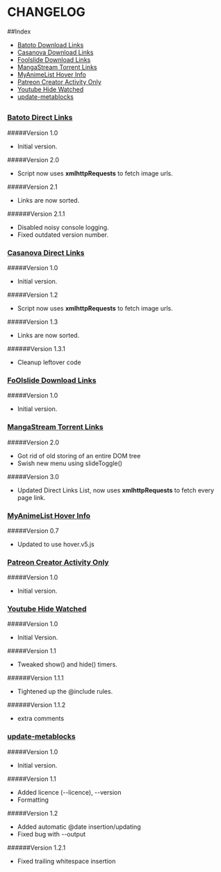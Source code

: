 CHANGELOG
===============

##Index

 * [Batoto Download Links](#batoto-download-links)
 * [Casanova Download Links](#casanova-download-links)
 * [Foolslide Download Links](#foolslide-download-links)
 * [MangaStream Torrent Links](#mangastream-torrent-links)
 * [MyAnimeList Hover Info](#myanimelist-hover-info)
 * [Patreon Creator Activity Only](#patreon-creator-activity-only)
 * [Youtube Hide Watched](#youtube-hide-watched)
 * [update-metablocks](#update-metablocks)

##  


<h3 id="batoto-download-links">
	<a href="batoto-direct-links/batoto_direct_links.user.js">Batoto Direct Links</a>
</h3>

#####Version 1.0
 * Initial version.

#####Version 2.0
 * Script now uses **xmlhttpRequests** to fetch image urls.

#####Version 2.1
 + Links are now sorted.

######Version 2.1.1
 * Disabled noisy console logging.
 * Fixed outdated version number.

<h3 id="casanova-download-links">
	<a href="casanova-direct-links/casanova.user.js">Casanova Direct Links</a>
</h3>

#####Version 1.0
 * Initial version.

#####Version 1.2
 * Script now uses **xmlhttpRequests** to fetch image urls.

#####Version 1.3
 * Links are now sorted.

######Version 1.3.1
 * Cleanup leftover code


<h3 id="foolslide-download-links">
        <a href="foolslide-download-links/foolslide-download-links.user.js">FoOlslide Download Links</a>
</h3>

#####Version 1.0
 * Initial version.

<h3 id="mangastream-torrent-links">
	<a href="mangastream-torrent-links/mangastream_torrent_link.user.js">MangaStream Torrent Links</a>
</h3>

#####Version 2.0
 * Got rid of old storing of an entire DOM tree
 * Swish new menu using slideToggle()

#####Version 3.0
 * Updated Direct Links List, now uses **xmlhttpRequests** to fetch every page link.

<h3 id="myanimelist-hover-info">
	<a href="myanimelist-hover-info/myanimelist-hover-info.user.js">MyAnimeList Hover Info</a>
</h3>

#####Version 0.7
 * Updated to use hover.v5.js


<h3 id="patreon-creator-activity-only">
	<a href="patreon-creator-activity-only/Patreon_Creator_Activity_Only.user.js">Patreon Creator Activity Only</a>
</h3>

#####Version 1.0
 * Initial version.

<h3 id="youtube-hide-watched">
	<a href="youtube-hide-watched/youtube-hide-watched.user.js">Youtube Hide Watched</a>
</h3>

#####Version 1.0
 * Initial Version.

#####Version 1.1
 * Tweaked show() and hide() timers.

######Version 1.1.1
 * Tightened up the @include rules.

######Version 1.1.2
 * extra comments

<h3 id="update-metablocks">
	<a href="youtube-hide-watched/youtube-hide-watched.user.js">update-metablocks</a>
</h3>

#####Version 1.0
 * Initial version.

#####Version 1.1
 * Added licence (--licence), --version
 * Formatting

#####Version 1.2
 * Added automatic @date insertion/updating
 * Fixed bug with --output

######Version 1.2.1
 * Fixed trailing whitespace insertion